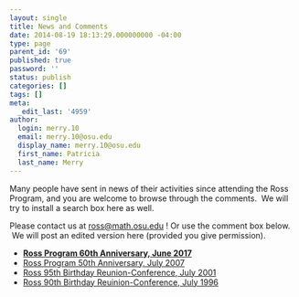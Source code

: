 ```yaml
---
layout: single
title: News and Comments
date: 2014-08-19 18:13:29.000000000 -04:00
type: page
parent_id: '69'
published: true
password: ''
status: publish
categories: []
tags: []
meta:
  _edit_last: '4959'
author:
  login: merry.10
  email: merry.10@osu.edu
  display_name: merry.10@osu.edu
  first_name: Patricia
  last_name: Merry
---
```

<p>Many people have sent in news of their activities since attending the Ross Program, and you are welcome to browse through the comments.  We will try to install a search box here as well.</p>
<p>Please contact us at <a href="mailto:ross@math.osu.edu">ross@math.osu.edu</a> ! Or use the comment box below.  We will post an edited version here (provided you give permission).</p>
<ul>
<li><strong><a title="60th Anniversary" href="http://u.osu.edu/rossmath/alumni/news-and-comments/60th-anniversary/">Ross Program 60th Anniversary, June 2017</a></strong></li>
<li><a title="50th Anniversary" href="http://u.osu.edu/rossmath/alumni/news-and-comments/50th-anniversary/">Ross Program 50th Anniversary, July 2007</a></li>
<li><a title="95th Birthday" href="http://u.osu.edu/rossmath/alumni/news-and-comments/95th-birthday/">Ross 95th Birthday Reunion-Conference, July 2001</a></li>
<li><a title="90th Birthday" href="http://u.osu.edu/rossmath/alumni/news-and-comments/90th-birthday/">Ross 90th Birthday Reuinion-Conference, July 1996</a></li>
</ul>
<p>&nbsp;</p>
<p>&nbsp;</p>
